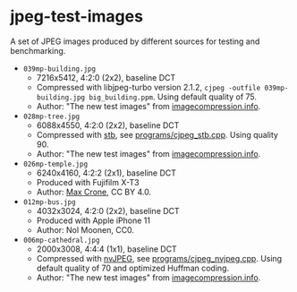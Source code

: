 # jpeg-test-images

A set of JPEG images produced by different sources for testing and benchmarking.

- `039mp-building.jpg`
  - 7216x5412, 4:2:0 (2x2), baseline DCT
  - Compressed with libjpeg-turbo version 2.1.2, `cjpeg -outfile 039mp-building.jpg big_building.ppm`. Using default quality of 75.
  - Author: "The new test images" from [imagecompression.info](http://imagecompression.info/test_images/).
- `028mp-tree.jpg`
  - 6088x4550, 4:2:0 (2x2), baseline DCT
  - Compressed with [stb](https://github.com/nothings/stb), see [programs/cjpeg_stb.cpp](programs/cjpeg_stb.cpp). Using quality 90.
  - Author: "The new test images" from [imagecompression.info](http://imagecompression.info/test_images/).
- `026mp-temple.jpg`
  - 6240x4160, 4:2:2 (2x1), baseline DCT
  - Produced with Fujifilm X-T3
  - Author: [Max Crone](https://maxcrone.org/photo/kyoto-temple/), CC BY 4.0.
- `012mp-bus.jpg`
  - 4032x3024, 4:2:0 (2x2), baseline DCT
  - Produced with Apple iPhone 11
  - Author: Nol Moonen, CC0.
- `006mp-cathedral.jpg`
  - 2000x3008, 4:4:4 (1x1), baseline DCT
  - Compressed with [nvJPEG](https://developer.nvidia.com/nvjpeg), see [programs/cjpeg_nvjpeg.cpp](programs/cjpeg_nvjpeg.cpp). Using default quality of 70 and optimized Huffman coding.
  - Author: "The new test images" from [imagecompression.info](http://imagecompression.info/test_images/).
